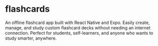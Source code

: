 # flashcards
An offline flashcard app built with React Native and Expo. Easily create, manage, and study custom flashcard decks without needing an internet connection. Perfect for students, self-learners, and anyone who wants to study smarter, anywhere.
